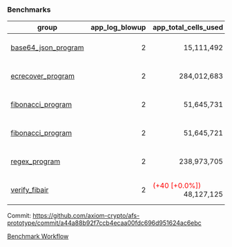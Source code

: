### Benchmarks
| group | app_log_blowup | app_total_cells_used | app_total_cycles | app_total_proof_time_ms | leaf_log_blowup | leaf_total_cells_used | leaf_total_cycles | leaf_total_proof_time_ms | instance | alloc |
|---|---|---|---|---|---|---|---|---|---|---|
| [ base64_json_program ](https://github.com/axiom-crypto/afs-prototype/blob/gh-pages/benchmarks/individual/base64_json-2-2-64cpu-linux-arm64-mimalloc.md) | <div style='text-align: right'> 2 </div>  | <div style='text-align: right'> 15,111,492 </div>  | <div style='text-align: right'> 217,347 </div>  | <span style='color: green'>(-5.0 [-0.2%])</span><div style='text-align: right'> 2,658.0 </div>  | <div style='text-align: right'> 2 </div>  | <span style='color: red'>(+1,350 [+0.0%])</span><div style='text-align: right'> 881,891,305 </div>  | <span style='color: red'>(+107 [+0.0%])</span><div style='text-align: right'> 6,777,836 </div>  | <span style='color: green'>(-569.0 [-1.1%])</span><div style='text-align: right'> 49,609.0 </div>  | 64cpu-linux-arm64 | mimalloc |
| [ ecrecover_program ](https://github.com/axiom-crypto/afs-prototype/blob/gh-pages/benchmarks/individual/ecrecover-2-2-64cpu-linux-arm64-mimalloc.md) | <div style='text-align: right'> 2 </div>  | <div style='text-align: right'> 284,012,683 </div>  | <div style='text-align: right'> 5,163,177 </div>  | <span style='color: green'>(-37.0 [-0.1%])</span><div style='text-align: right'> 26,503.0 </div>  | <div style='text-align: right'> - </div>  | <div style='text-align: right'> - </div>  | <div style='text-align: right'> - </div>  | <div style='text-align: right'> - </div>  | 64cpu-linux-arm64 | mimalloc |
| [ fibonacci_program ](https://github.com/axiom-crypto/afs-prototype/blob/gh-pages/benchmarks/individual/fibonacci-2-2-64cpu-linux-arm64-mimalloc.md) | <div style='text-align: right'> 2 </div>  | <div style='text-align: right'> 51,645,731 </div>  | <div style='text-align: right'> 1,500,219 </div>  | <span style='color: red'>(+1.0 [+0.0%])</span><div style='text-align: right'> 6,633.0 </div>  | <div style='text-align: right'> 2 </div>  | <span style='color: red'>(+36,100 [+0.0%])</span><div style='text-align: right'> 461,453,303 </div>  | <span style='color: red'>(+3,344 [+0.1%])</span><div style='text-align: right'> 3,510,015 </div>  | <span style='color: red'>(+196.0 [+0.5%])</span><div style='text-align: right'> 36,038.0 </div>  | 64cpu-linux-arm64 | mimalloc |
| [ fibonacci_program ](https://github.com/axiom-crypto/afs-prototype/blob/gh-pages/benchmarks/individual/fibonacci-2-2-64cpu-linux-x64-jemalloc.md) | <div style='text-align: right'> 2 </div>  | <div style='text-align: right'> 51,645,721 </div>  | <div style='text-align: right'> 1,500,219 </div>  | <span style='color: red'>(+190.0 [+2.7%])</span><div style='text-align: right'> 7,301.0 </div>  | <div style='text-align: right'> 2 </div>  | <div style='text-align: right'> 461,433,753 </div>  | <div style='text-align: right'> 3,508,305 </div>  | <span style='color: red'>(+1,221.0 [+3.4%])</span><div style='text-align: right'> 37,501.0 </div>  | 64cpu-linux-x64 | jemalloc |
| [ regex_program ](https://github.com/axiom-crypto/afs-prototype/blob/gh-pages/benchmarks/individual/regex-2-2-64cpu-linux-arm64-mimalloc.md) | <div style='text-align: right'> 2 </div>  | <div style='text-align: right'> 238,973,705 </div>  | <div style='text-align: right'> 4,190,904 </div>  | <span style='color: red'>(+48.0 [+0.2%])</span><div style='text-align: right'> 27,204.0 </div>  | <div style='text-align: right'> 2 </div>  | <span style='color: red'>(+28,800 [+0.0%])</span><div style='text-align: right'> 942,191,169 </div>  | <span style='color: red'>(+2,698 [+0.0%])</span><div style='text-align: right'> 7,314,576 </div>  | <span style='color: green'>(-507.0 [-0.7%])</span><div style='text-align: right'> 69,350.0 </div>  | 64cpu-linux-arm64 | mimalloc |
| [ verify_fibair ](https://github.com/axiom-crypto/afs-prototype/blob/gh-pages/benchmarks/individual/verify_fibair-2-2-64cpu-linux-arm64-mimalloc.md) | <div style='text-align: right'> 2 </div>  | <span style='color: red'>(+40 [+0.0%])</span><div style='text-align: right'> 48,127,125 </div>  | <span style='color: red'>(+25 [+0.0%])</span><div style='text-align: right'> 198,605 </div>  | <span style='color: red'>(+2.0 [+0.0%])</span><div style='text-align: right'> 5,698.0 </div>  | <div style='text-align: right'> - </div>  | <div style='text-align: right'> - </div>  | <div style='text-align: right'> - </div>  | <div style='text-align: right'> - </div>  | 64cpu-linux-arm64 | mimalloc |


Commit: https://github.com/axiom-crypto/afs-prototype/commit/a44a88b92f7ccb4ecaa00fdc696d951624ac6ebc

[Benchmark Workflow](https://github.com/axiom-crypto/afs-prototype/actions/runs/12208910677)
